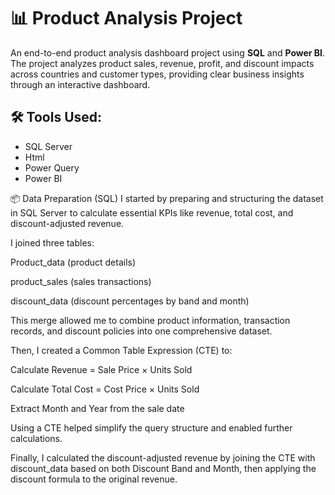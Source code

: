 # 📊 Product Analysis Project

An end-to-end product analysis dashboard project using **SQL** and **Power BI**.  
The project analyzes product sales, revenue, profit, and discount impacts across countries and customer types, providing clear business insights through an interactive dashboard.


## 🛠️ Tools Used:
- SQL Server
- Html
- Power Query
- Power BI


📦 Data Preparation (SQL)
I started by preparing and structuring the dataset in SQL Server to calculate essential KPIs like revenue, total cost, and discount-adjusted revenue.

I joined three tables:

Product_data (product details)

product_sales (sales transactions)

discount_data (discount percentages by band and month)

This merge allowed me to combine product information, transaction records, and discount policies into one comprehensive dataset.

Then, I created a Common Table Expression (CTE) to:

Calculate Revenue = Sale Price × Units Sold

Calculate Total Cost = Cost Price × Units Sold

Extract Month and Year from the sale date

Using a CTE helped simplify the query structure and enabled further calculations.

Finally, I calculated the discount-adjusted revenue by joining the CTE with discount_data based on both Discount Band and Month, then applying the discount formula to the original revenue.
